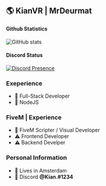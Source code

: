 ## 🌎 KianVR | MrDeurmat

#### Github Statistics
![GitHub stats](https://github-readme-stats.vercel.app/api?username=CodeDeveloper3&show_icons=true&theme=omni&include_all_commits=true&locale=nl&count_private=true)
<br>
#### Discord Status
[![Discord Presence](https://lanyard.cnrad.dev/api/888156198426255431?theme=dark)](https://discord.com/users/425990583384014858)
<br>

### Exeperience
- 📝 Full-Stack Developer
- 📝 NodeJS

### FiveM | Experience
- 📝 FiveM Scripter / Visual Developer
- ⚠️ Frontend Developer
- ⚠️ Backend Develper


### Personal Information
- 🏡 Lives in Amsterdam
- 👀 Discord **@Kian.#1234**
